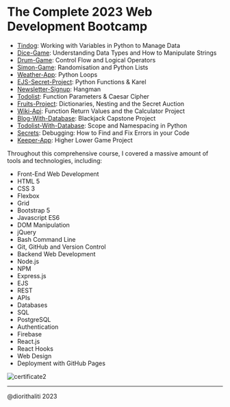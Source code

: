 

# The Complete 2023 Web Development Bootcamp
- [Tindog](01.Tindog): Working with Variables in Python to Manage Data
- [Dice-Game](02.Dice-game): Understanding Data Types and How to Manipulate Strings
- [Drum-Game](03.Drum-game): Control Flow and Logical Operators
- [Simon-Game](04.Simon-game): Randomisation and Python Lists
- [Weather-App](05.Weather-app): Python Loops
- [EJS-Secret-Project](06.EJS-Secret-project): Python Functions & Karel
- [Newsletter-Signup](07.Newsletter-signup): Hangman
- [Todolist](08.Todolist): Function Parameters & Caesar Cipher
- [Fruits-Project](09.Fruits-project): Dictionaries, Nesting and the Secret Auction
- [Wiki-Api](10.Wiki-API): Function Return Values and the Calculator Project
- [Blog-With-Database](11.Blog-with-database): Blackjack Capstone Project
- [Todolist-With-Database](12.Todolist-with-database): Scope and Namespacing in Python
- [Secrets](13.Secrets): Debugging: How to Find and Fix Errors in your Code
- [Keeper-App](14.Keeper-app): Higher Lower Game Project

Throughout this comprehensive course, I covered a massive amount of tools and technologies, including:

- Front-End Web Development
- HTML 5
- CSS 3
- Flexbox
- Grid
- Bootstrap 5
- Javascript ES6
- DOM Manipulation
- jQuery
- Bash Command Line
- Git, GitHub and Version Control
- Backend Web Development
- Node.js
- NPM
- Express.js
- EJS
- REST
- APIs
- Databases
- SQL
- PostgreSQL
- Authentication
- Firebase
- React.js
- React Hooks
- Web Design
- Deployment with GitHub Pages




![certificate2](https://github.com/diorithaliti/Web-Development-Bootcamp/assets/74361197/a838407e-0896-45a2-a83c-c12373c90dd6)




---

 @diorithaliti 2023

